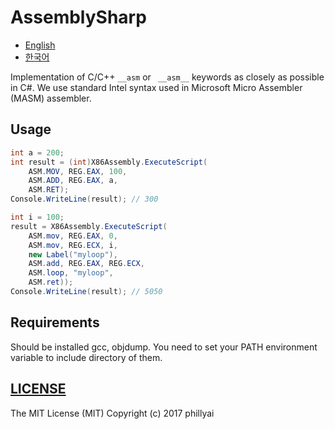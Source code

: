 # AssemblySharp

- [English](Readme.md)
- [한국어](Readme.ko.md)

Implementation of  C/C++ `__asm` or ` __asm__` keywords as closely as possible in C#.
We use standard Intel syntax used in Microsoft Micro Assembler (MASM) assembler.

## Usage

```csharp
int a = 200;
int result = (int)X86Assembly.ExecuteScript(
    ASM.MOV, REG.EAX, 100,
    ASM.ADD, REG.EAX, a,
    ASM.RET);
Console.WriteLine(result); // 300

int i = 100;
result = X86Assembly.ExecuteScript(
    ASM.mov, REG.EAX, 0,
    ASM.mov, REG.ECX, i,
    new Label("myloop"),
    ASM.add, REG.EAX, REG.ECX,
    ASM.loop, "myloop",
    ASM.ret));
Console.WriteLine(result); // 5050
```

## Requirements

Should be installed gcc, objdump. You need to set your PATH environment variable to include directory of them.

## [LICENSE](/LICENSE)

The MIT License (MIT) Copyright (c) 2017 phillyai

